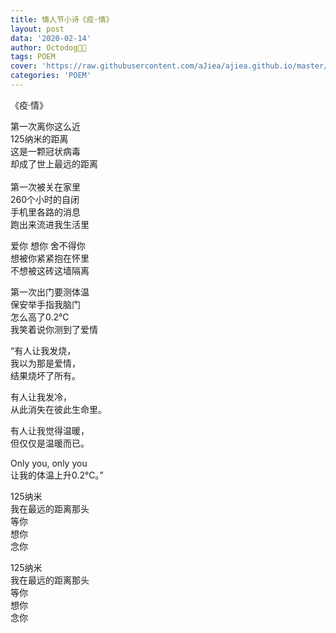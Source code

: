 ```yaml
---
title: 情人节小诗《疫·情》
layout: post
data: '2020-02-14'
author: Octodog🐙🐶
tags: POEM
cover: 'https://raw.githubusercontent.com/aJiea/ajiea.github.io/master/_posts/200214/COVER.JPG'
categories: 'POEM'
---
```


《疫·情》


第一次离你这么近
<br/>
125纳米的距离<br/>
这是一颗冠状病毒<br/>
却成了世上最远的距离<br/>
<br/>
第一次被关在家里<br/>
260个小时的自闭<br/>
手机里各路的消息<br/>
跑出来流进我生活里
<br/>

爱你 想你 舍不得你<br/>
想被你紧紧抱在怀里<br/>
不想被这砖这墙隔离
<br/>

第一次出门要测体温<br/>
保安举手指我脑门<br/>
怎么高了0.2℃<br/>
我笑着说你测到了爱情
<br/>

“有人让我发烧，<br/>
我以为那是爱情，<br/>
结果烧坏了所有。
<br/>

有人让我发冷，<br/>
从此消失在彼此生命里。
<br/>

有人让我觉得温暖，<br/>
但仅仅是温暖而已。
<br/>

Only you, only you<br/>
让我的体温上升0.2℃。”
<br/>

125纳米<br/>
我在最远的距离那头<br/>
等你<br/>
想你<br/>
念你
<br/>

125纳米<br/>
我在最远的距离那头<br/>
等你<br/>
想你<br/>
念你